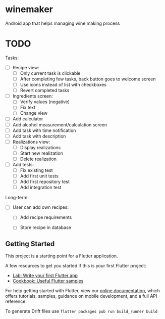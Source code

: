 # winemaker

Android app that helps managing wine making process

# TODO

Tasks:

- [ ] Recipe view:
    - [ ] Only current task is clickable
    - [ ] After completing few tasks, back button goes to welcome screen
    - [ ] Use icons instead of list with checkboxes
    - [ ] Revert completed tasks
- [ ] Ingredients screen:
    - [ ] Verify values (negative)
    - [ ] Fix text
    - [ ] Change view
- [ ] Add calculator
- [ ] Add alcohol measurement/calculation screen
- [ ] Add task with time notification
- [ ] Add task with description
- [ ] Realizations view:
    - [ ] Display realizations
    - [ ] Start new realization
    - [ ] Delete realization
- [ ] Add tests:
    - [ ] Fix existing test
    - [ ] Add first unit tests
    - [ ] Add first repository test
    - [ ] Add integration test
    
Long-term:

- [ ] User can add own recipes:
    - [ ] Add recipe requirements
    - [ ] Store recipe in database


## Getting Started

This project is a starting point for a Flutter application.

A few resources to get you started if this is your first Flutter project:

- [Lab: Write your first Flutter app](https://flutter.dev/docs/get-started/codelab)
- [Cookbook: Useful Flutter samples](https://flutter.dev/docs/cookbook)

For help getting started with Flutter, view our
[online documentation](https://flutter.dev/docs), which offers tutorials,
samples, guidance on mobile development, and a full API reference.

To generate Drift files use `flutter packages pub run build_runner build`
